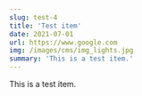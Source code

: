 ```yaml
---
slug: test-4
title: 'Test item'
date: 2021-07-01
url: https://www.google.com
img: /images/cms/img_lights.jpg
summary: 'This is a test item.'
---
```

This is a test item.